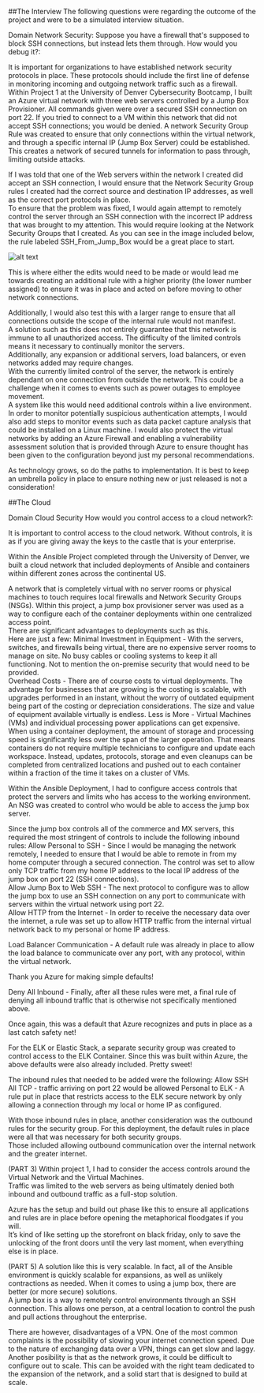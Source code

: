 ##The Interview
The following questions were regarding the outcome of the project and were to be a simulated interview
situation.  

Domain Network Security: 
Suppose you have a firewall that's supposed to block SSH connections, but instead lets them through. 
How would you debug it?:

It is important for organizations to have established network security protocols in place.  These protocols
should include the first line of defense in monitoring incoming and outgoing network traffic such as a firewall.  
Within Project 1 at the University of Denver Cybersecurity Bootcamp, I built an Azure virtual network 
with three web servers controlled by a Jump Box Provisioner.  All commands given were over a secured 
SSH connection on port 22.  If you tried to connect to a VM within this network that did not accept SSH 
connections; you would be denied.  A network Security Group Rule was created to ensure that only connections
within the virtual network, and through a specific internal IP (Jump Box Server) could be established.  
This creates a network of secured tunnels for information to pass through, limiting outside attacks.

If I was told that one of the Web servers within the network I created did accept an SSH connection, 
I would ensure that the Network Security Group rules I created had the correct source and destination 
IP addresses, as well as the correct port protocols in place.  
To ensure that the problem was fixed, I would again attempt to remotely control the server through an SSH
connection with the incorrect IP address that was brought to my attention.  This would require looking at
the Network Security Groups that I created.  As you can see in the image included below, the rule labeled 
SSH_From_Jump_Box would be a great place to start. 

![alt text](https://github.com/sshsjames/Project-1/blob/main/NSGexample.png) 

This is where either the edits would need to be made or would lead me towards creating an additional
rule with a higher priority (the lower number assigned) to ensure it was in place and acted on 
before moving to other network connections.   

Additionally, I would also test this with a larger range to ensure that all connections outside the scope
of the internal rule would not manifest.   
A solution such as this does not entirely guarantee that this network is immune to all unauthorized access.
The difficulty of the limited controls means it necessary to continually monitor the servers.  
Additionally, any expansion or additional servers, load balancers, or even networks added may require changes.  
With the currently limited control of the server, the network is entirely dependant on one connection from 
outside the network.  This could be a challenge when it comes to events such as power outages to employee movement.  
A system like this would need additional controls within a live environment.  In order to monitor 
potentially suspicious authentication attempts, I would also add steps to monitor events such as data packet
capture analysis that could be installed on a Linux machine.  I would also protect the virtual networks by
adding an Azure Firewall and enabling a vulnerability assessment solution that is provided through Azure
to ensure thought has been given to the configuration beyond just my personal recommendations.  

As technology grows, so do the paths to implementation. It is best to keep an umbrella policy in place to ensure
nothing new or just released is not a consideration!


##The Cloud

Domain Cloud Security
How would you control access to a cloud network?:

It is important to control access to the cloud network.  Without controls, it is as if you are giving
away the keys to the castle that is your enterprise.

Within the Ansible Project completed through the University of Denver, we built a cloud network that
included deployments of Ansible and containers within different zones across the continental US.  

A network that is completely virtual with no server rooms or physical machines to touch requires local
firewalls and Network Security Groups (NSGs).  WIthin this project,  a jump box provisioner server was
used as a way to configure each of the container deployments within one centralized access point.  
There are significant advantages to deployments such as this.  
Here are just a few:
Minimal Investment in Equipment - With the servers, switches, and firewalls being virtual, there are 
no expensive server rooms to manage on site.  No busy cables or cooling systems to keep it all functioning.
Not to mention the on-premise security that would need to be provided.  
Overhead Costs - There are of course costs to virtual deployments.  The advantage for businesses that
are growing is the costing is scalable, with upgrades performed in an instant, without the worry of
outdated equipment being part of the costing or depreciation considerations.  The size and value of
equipment available virtually is endless.
Less is More - Virtual Machines (VMs) and individual processing power applications can get expensive.  
When using a container deployment, the amount of storage and processing speed is significantly less
over the span of the larger operation.  That means containers do not require multiple technicians to
configure and update each workspace.  Instead, updates, protocols, storage and even cleanups can be 
completed from centralized locations and pushed out to each container within a fraction of the time it
takes on a cluster of VMs.  

Within the Ansible Deployment, I had to configure access controls that protect the servers and limits
who has access to the working environment.  An NSG was created to control who would be able to access
the jump box server.  

Since the jump box controls all of the commerce and MX servers, this required the most stringent of 
controls to include the following inbound rules:
Allow Personal to SSH - Since I would be managing the network remotely, I needed to ensure that I would be
able to remote in from my home computer through a secured connection.  The control was set to allow only
TCP traffic from my home IP address to the local IP address of the jump box on port 22 (SSH connections).  
Allow Jump Box to Web SSH - The next protocol to configure was to allow the jump box to use an SSH connection
on any port to communicate with servers within the virtual network using port 22.  
Allow HTTP from the Internet - In order to receive the necessary data over the internet, a rule was set up
to allow HTTP traffic from the internal virtual network back to my personal or home IP address.

Load Balancer Communication - A default rule was already in place to allow the load balance to communicate 
over any port, with any protocol, within the virtual network.  

Thank you Azure for making simple defaults!

Deny All Inbound - Finally, after all these rules were met, a final rule of denying all inbound traffic that
is otherwise not specifically mentioned above.  

Once again, this was a default that Azure recognizes and puts in place as a last catch safety net!

For the ELK or Elastic Stack, a separate security group was created to control access to the ELK Container.
Since this was built within Azure, the above defaults were also already included.  Pretty sweet!   

The inbound rules that needed to be added were the following:
Allow SSH All TCP - traffic arriving on port 22 would be allowed
Personal to ELK - A rule put in place that restricts access to the ELK secure network by only allowing
a connection through my local or home IP as configured.

With those inbound rules in place, another consideration was the outbound rules for the security group.
For this deployment, the default rules in place were all that was necessary for both security groups.  
Those included allowing outbound communication over the internal network and the greater internet.  

(PART 3) Within project 1, I had to consider the access controls around the Virtual Network and the 
Virtual Machines.    
Traffic was limited to the web servers as being ultimately denied both inbound and outbound traffic as a 
full-stop solution.  

Azure has the setup and build out phase like this to ensure all applications and rules are in place before
opening the metaphorical floodgates if you will.  
It’s kind of like setting up the storefront on black friday, only to save the unlocking of the front doors
until the very last moment, when everything else is in place.  

(PART 5) A solution like this is very scalable.  In fact, all of the Ansible environment is quickly scalable
for expansions, as well as unlikely contractions as needed.  When it comes to using a jump box, there are better
(or more secure) solutions.  
A jump box is a way to remotely control environments through an SSH connection.  This allows one person, 
at a central location to control the push and pull actions throughout the enterprise.  

There are however, disadvantages of a VPN.  One of the most common complaints is the possibility of slowing
your internet connection speed.  Due to the nature of exchanging data over a VPN, things can get slow and
laggy.  Another posibility is that as the network grows, it could be difficult to configure out to scale.
This can be avoided with the right team dedicated to the expansion of the network, and a solid start 
that is designed to build at scale.  



